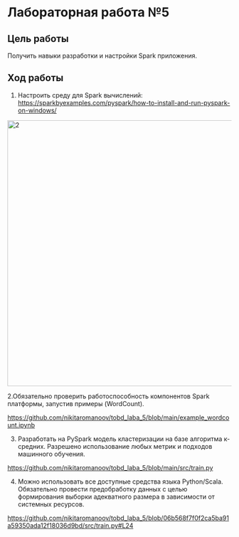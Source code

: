 # Лабораторная работа №5
## Цель работы
Получить навыки разработки и настройки Spark приложения.

## Ход работы

1. Настроить среду для Spark вычислений: https://sparkbyexamples.com/pyspark/how-to-install-and-run-pyspark-on-windows/

<img width="598" alt="2" src="https://github.com/nikitaromanoov/tobd_laba_5/assets/91135334/5b09a4dc-d8cf-491a-a045-1d0e4d150816">


2.Обязательно проверить работоспособность компонентов Spark платформы, запустив примеры (WordCount).

https://github.com/nikitaromanoov/tobd_laba_5/blob/main/example_wordcount.ipynb

3. Разработать на PySpark модель кластеризации на базе алгоритма к- средних. Разрешено использование любых метрик и подходов машинного обучения.

https://github.com/nikitaromanoov/tobd_laba_5/blob/main/src/train.py

4. Можно использовать все доступные средства языка Python/Scala. Обязательно провести предобработку данных с целью формирования выборки адекватного размера в зависимости от системных ресурсов.

https://github.com/nikitaromanoov/tobd_laba_5/blob/06b568f7f0f2ca5ba91a59350ada12f18036d9bd/src/train.py#L24
